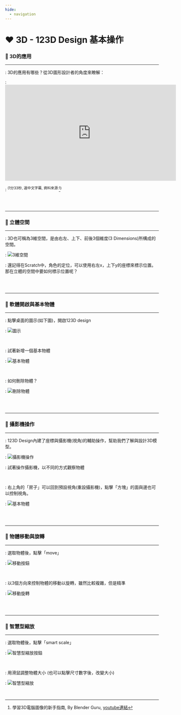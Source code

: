 ```yaml
---
hide:
  - navigation
---
```



# ❤️ 3D - 123D Design 基本操作


### 🔹 3D的應用

----------------------------


: 3D的應用有哪些？從3D圖形設計者的角度來瞭解：

: <iframe width="560" height="315" src="https://www.youtube.com/embed/VT5oZndzj68?start=25&amp;end=118" frameborder="0" allow="accelerometer; autoplay; encrypted-media; gyroscope; picture-in-picture" allowfullscreen></iframe>

: <sup>(1分33秒, 選中文字幕,  資料來源:</sup>[^intro_3d_graphics]<sup>)</sup>

[^intro_3d_graphics]:學習3D電腦圖像的新手指南, By 
Blender Guru, [youtube連結](https://youtu.be/VT5oZndzj68) 

<br/><br/>


-------------------------------


### 🔸 立體空間

----------------------------



: 3D也可稱為3維空間，是由右左、上下、前後3個維度(3 Dimensions)所構成的空間。

: ![3維空間](coordinate_systems.jpg)

: 還記得在Scratch中，角色的定位，可以使用右左x，上下y的座標來標示位置。那在立體的空間中要如何標示位置呢？

<br/><br/>

-------------------------------


### 🔹 軟體開啟與基本物體

----------------------------

: 點擊桌面的圖示(如下圖)，開啟123D design

: ![圖示](123d_icon.jpg)

<br/>

: 試著新增一個基本物體

: ![基本物體](primitive.jpg)


<br/>

: 如何刪除物體？

: ![刪除物體](delete_object.jpg)

<br/><br/>

-------------------------------

### 🔸 攝影機操作 

----------------------------


: 123D Design內建了座標與攝影機(視角)的輔助操作，幫助我們了解與設計3D模型。 

: ![攝影機操作](assistant.jpg)

: 試著操作攝影機，以不同的方式觀察物體

<br/>

: 右上角的「房子」可以回到預設視角(重設攝影機)，點擊「方塊」的面與邊也可以控制視角。

: ![基本物體](home_cube.jpg)

<br/><br/>

-------------------------------

### 🔹 物體移動與旋轉 

----------------------------


: 選取物體後，點擊「move」

: ![移動按鈕](move_rotate_button.jpg)

<br/> 

: 以3個方向來控制物體的移動以旋轉，雖然比較複雜，但是精準

: ![移動旋轉](move_and_rotate.jpg)


<br/><br/>

-------------------------------

### 🔸 智慧型縮放 

----------------------------

: 選取物體後，點擊「smart scale」

: ![智慧型縮放按鈕](scale_button.jpg)

<br/> 



: 用滑鼠調整物體大小 (也可以點擊尺寸數字後，改變大小)

: ![智慧型縮放](scale.jpg)

<br/> 
